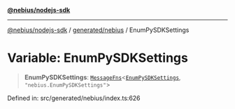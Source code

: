 [**@nebius/nodejs-sdk**](../../../README.md)

---

[@nebius/nodejs-sdk](../../../README.md) / [generated/nebius](../README.md) / EnumPySDKSettings

# Variable: EnumPySDKSettings

> **EnumPySDKSettings**: [`MessageFns`](../../../runtime/protos/core/interfaces/MessageFns.md)\<[`EnumPySDKSettings`](../interfaces/EnumPySDKSettings.md), `"nebius.EnumPySDKSettings"`\>

Defined in: src/generated/nebius/index.ts:626
